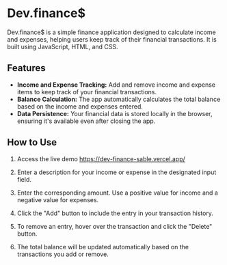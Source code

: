 # Dev.finance$

Dev.finance$ is a simple finance application designed to calculate income and expenses, helping users keep track of their financial transactions. It is built using JavaScript, HTML, and CSS.

## Features

- **Income and Expense Tracking:** Add and remove income and expense items to keep track of your financial transactions.
- **Balance Calculation:** The app automatically calculates the total balance based on the income and expenses entered.
- **Data Persistence:** Your financial data is stored locally in the browser, ensuring it's available even after closing the app.

## How to Use

1. Access the live demo https://dev-finance-sable.vercel.app/

2. Enter a description for your income or expense in the designated input field.

3. Enter the corresponding amount. Use a positive value for income and a negative value for expenses.

4. Click the "Add" button to include the entry in your transaction history.

5. To remove an entry, hover over the transaction and click the "Delete" button.

6. The total balance will be updated automatically based on the transactions you add or remove.

